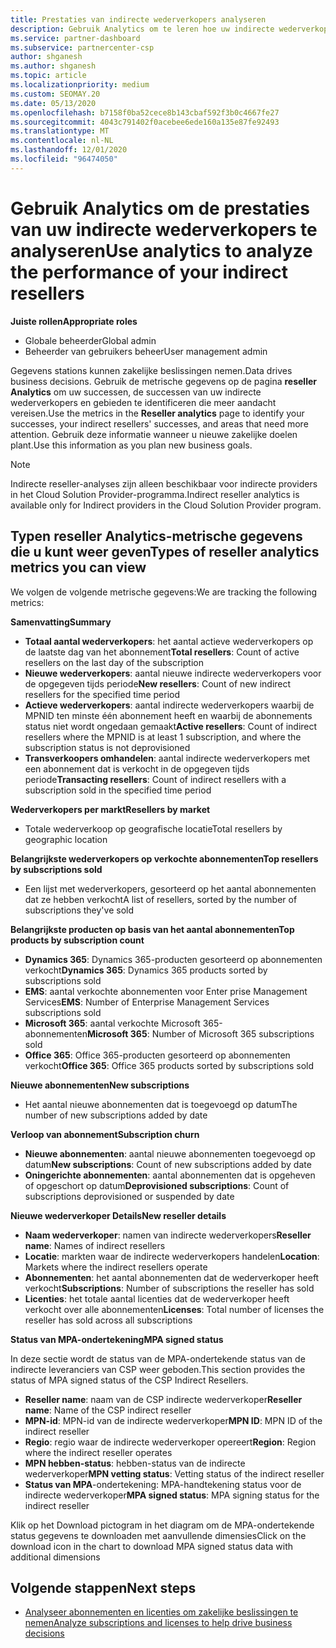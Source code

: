 ```yaml
---
title: Prestaties van indirecte wederverkopers analyseren
description: Gebruik Analytics om te leren hoe uw indirecte wederverkopers doen, zowel hun successen als gebieden die mogelijk meer aandacht nodig hebben.
ms.service: partner-dashboard
ms.subservice: partnercenter-csp
author: shganesh
ms.author: shganesh
ms.topic: article
ms.localizationpriority: medium
ms.custom: SEOMAY.20
ms.date: 05/13/2020
ms.openlocfilehash: b7158f0ba52cece8b143cbaf592f3b0c4667fe27
ms.sourcegitcommit: 4043c791402f0acebee6ede160a135e87fe92493
ms.translationtype: MT
ms.contentlocale: nl-NL
ms.lasthandoff: 12/01/2020
ms.locfileid: "96474050"
---
```

# <a name="use-analytics-to-analyze-the-performance-of-your-indirect-resellers"></a><span data-ttu-id="0a594-103">Gebruik Analytics om de prestaties van uw indirecte wederverkopers te analyseren</span><span class="sxs-lookup"><span data-stu-id="0a594-103">Use analytics to analyze the performance of your indirect resellers</span></span>

<span data-ttu-id="0a594-104">**Juiste rollen**</span><span class="sxs-lookup"><span data-stu-id="0a594-104">**Appropriate roles**</span></span>

- <span data-ttu-id="0a594-105">Globale beheerder</span><span class="sxs-lookup"><span data-stu-id="0a594-105">Global admin</span></span>
- <span data-ttu-id="0a594-106">Beheerder van gebruikers beheer</span><span class="sxs-lookup"><span data-stu-id="0a594-106">User management admin</span></span>


<span data-ttu-id="0a594-107">Gegevens stations kunnen zakelijke beslissingen nemen.</span><span class="sxs-lookup"><span data-stu-id="0a594-107">Data drives business decisions.</span></span> <span data-ttu-id="0a594-108">Gebruik de metrische gegevens op de pagina **reseller Analytics** om uw successen, de successen van uw indirecte wederverkopers en gebieden te identificeren die meer aandacht vereisen.</span><span class="sxs-lookup"><span data-stu-id="0a594-108">Use the metrics in the **Reseller analytics** page to identify your successes, your indirect resellers' successes, and areas that need more attention.</span></span> <span data-ttu-id="0a594-109">Gebruik deze informatie wanneer u nieuwe zakelijke doelen plant.</span><span class="sxs-lookup"><span data-stu-id="0a594-109">Use this information as you plan new business goals.</span></span>

> [!NOTE]
> <span data-ttu-id="0a594-110">Indirecte reseller-analyses zijn alleen beschikbaar voor indirecte providers in het Cloud Solution Provider-programma.</span><span class="sxs-lookup"><span data-stu-id="0a594-110">Indirect reseller analytics is available only for Indirect providers in the Cloud Solution Provider program.</span></span>

## <a name="types-of-reseller-analytics-metrics-you-can-view"></a><span data-ttu-id="0a594-111">Typen reseller Analytics-metrische gegevens die u kunt weer geven</span><span class="sxs-lookup"><span data-stu-id="0a594-111">Types of reseller analytics metrics you can view</span></span>

<span data-ttu-id="0a594-112">We volgen de volgende metrische gegevens:</span><span class="sxs-lookup"><span data-stu-id="0a594-112">We are tracking the following metrics:</span></span>

<span data-ttu-id="0a594-113">**Samenvatting**</span><span class="sxs-lookup"><span data-stu-id="0a594-113">**Summary**</span></span>  
 - <span data-ttu-id="0a594-114">**Totaal aantal wederverkopers**: het aantal actieve wederverkopers op de laatste dag van het abonnement</span><span class="sxs-lookup"><span data-stu-id="0a594-114">**Total resellers**: Count of active resellers on the last day of the subscription</span></span>  
 - <span data-ttu-id="0a594-115">**Nieuwe wederverkopers**: aantal nieuwe indirecte wederverkopers voor de opgegeven tijds periode</span><span class="sxs-lookup"><span data-stu-id="0a594-115">**New resellers**: Count of new indirect resellers for the specified time period</span></span>  
 - <span data-ttu-id="0a594-116">**Actieve wederverkopers**: aantal indirecte wederverkopers waarbij de MPNID ten minste één abonnement heeft en waarbij de abonnements status niet wordt ongedaan gemaakt</span><span class="sxs-lookup"><span data-stu-id="0a594-116">**Active resellers**: Count of indirect resellers where the MPNID is at least 1 subscription, and where the subscription status is not deprovisioned</span></span>  
 - <span data-ttu-id="0a594-117">**Transverkoopers omhandelen**: aantal indirecte wederverkopers met een abonnement dat is verkocht in de opgegeven tijds periode</span><span class="sxs-lookup"><span data-stu-id="0a594-117">**Transacting resellers**: Count of indirect resellers with a subscription sold in the specified time period</span></span>  

<span data-ttu-id="0a594-118">**Wederverkopers per markt**</span><span class="sxs-lookup"><span data-stu-id="0a594-118">**Resellers by market**</span></span>  
 - <span data-ttu-id="0a594-119">Totale wederverkoop op geografische locatie</span><span class="sxs-lookup"><span data-stu-id="0a594-119">Total resellers by geographic location</span></span>  

<span data-ttu-id="0a594-120">**Belangrijkste wederverkopers op verkochte abonnementen**</span><span class="sxs-lookup"><span data-stu-id="0a594-120">**Top resellers by subscriptions sold**</span></span>
 - <span data-ttu-id="0a594-121">Een lijst met wederverkopers, gesorteerd op het aantal abonnementen dat ze hebben verkocht</span><span class="sxs-lookup"><span data-stu-id="0a594-121">A list of resellers, sorted by the number of subscriptions they've sold</span></span>  

<span data-ttu-id="0a594-122">**Belangrijkste producten op basis van het aantal abonnementen**</span><span class="sxs-lookup"><span data-stu-id="0a594-122">**Top products by subscription count**</span></span>  
 - <span data-ttu-id="0a594-123">**Dynamics 365**: Dynamics 365-producten gesorteerd op abonnementen verkocht</span><span class="sxs-lookup"><span data-stu-id="0a594-123">**Dynamics 365**: Dynamics 365 products sorted by subscriptions sold</span></span>  
 - <span data-ttu-id="0a594-124">**EMS**: aantal verkochte abonnementen voor Enter prise Management Services</span><span class="sxs-lookup"><span data-stu-id="0a594-124">**EMS**: Number of Enterprise Management Services subscriptions sold</span></span>  
 - <span data-ttu-id="0a594-125">**Microsoft 365**: aantal verkochte Microsoft 365-abonnementen</span><span class="sxs-lookup"><span data-stu-id="0a594-125">**Microsoft 365**: Number of Microsoft 365 subscriptions sold</span></span>  
 - <span data-ttu-id="0a594-126">**Office 365**: Office 365-producten gesorteerd op abonnementen verkocht</span><span class="sxs-lookup"><span data-stu-id="0a594-126">**Office 365**: Office 365 products sorted by subscriptions sold</span></span>  

<span data-ttu-id="0a594-127">**Nieuwe abonnementen**</span><span class="sxs-lookup"><span data-stu-id="0a594-127">**New subscriptions**</span></span>  
 - <span data-ttu-id="0a594-128">Het aantal nieuwe abonnementen dat is toegevoegd op datum</span><span class="sxs-lookup"><span data-stu-id="0a594-128">The number of new subscriptions added by date</span></span>  

<span data-ttu-id="0a594-129">**Verloop van abonnement**</span><span class="sxs-lookup"><span data-stu-id="0a594-129">**Subscription churn**</span></span>  
 - <span data-ttu-id="0a594-130">**Nieuwe abonnementen**: aantal nieuwe abonnementen toegevoegd op datum</span><span class="sxs-lookup"><span data-stu-id="0a594-130">**New subscriptions**: Count of new subscriptions added by date</span></span>  
 - <span data-ttu-id="0a594-131">**Oningerichte abonnementen**: aantal abonnementen dat is opgeheven of opgeschort op datum</span><span class="sxs-lookup"><span data-stu-id="0a594-131">**Deprovisioned subscriptions**: Count of subscriptions deprovisioned or suspended by date</span></span>  

<span data-ttu-id="0a594-132">**Nieuwe wederverkoper Details**</span><span class="sxs-lookup"><span data-stu-id="0a594-132">**New reseller details**</span></span>  
 - <span data-ttu-id="0a594-133">**Naam wederverkoper**: namen van indirecte wederverkopers</span><span class="sxs-lookup"><span data-stu-id="0a594-133">**Reseller name**: Names of indirect resellers</span></span>  
 - <span data-ttu-id="0a594-134">**Locatie**: markten waar de indirecte wederverkopers handelen</span><span class="sxs-lookup"><span data-stu-id="0a594-134">**Location**: Markets where the indirect resellers operate</span></span>  
 - <span data-ttu-id="0a594-135">**Abonnementen**: het aantal abonnementen dat de wederverkoper heeft verkocht</span><span class="sxs-lookup"><span data-stu-id="0a594-135">**Subscriptions**: Number of subscriptions the reseller has sold</span></span>  
 - <span data-ttu-id="0a594-136">**Licenties**: het totale aantal licenties dat de wederverkoper heeft verkocht over alle abonnementen</span><span class="sxs-lookup"><span data-stu-id="0a594-136">**Licenses**: Total number of licenses the reseller has sold across all subscriptions</span></span>  

<span data-ttu-id="0a594-137">**Status van MPA-ondertekening**</span><span class="sxs-lookup"><span data-stu-id="0a594-137">**MPA signed status**</span></span>

<span data-ttu-id="0a594-138">In deze sectie wordt de status van de MPA-ondertekende status van de indirecte leveranciers van CSP weer geboden.</span><span class="sxs-lookup"><span data-stu-id="0a594-138">This section provides the status of MPA signed status of the CSP Indirect Resellers.</span></span>

 - <span data-ttu-id="0a594-139">**Reseller name**: naam van de CSP indirecte wederverkoper</span><span class="sxs-lookup"><span data-stu-id="0a594-139">**Reseller name**: Name of the CSP indirect reseller</span></span>
 - <span data-ttu-id="0a594-140">**MPN-id**: MPN-id van de indirecte wederverkoper</span><span class="sxs-lookup"><span data-stu-id="0a594-140">**MPN ID**: MPN ID of the indirect reseller</span></span>
 - <span data-ttu-id="0a594-141">**Regio**: regio waar de indirecte wederverkoper opereert</span><span class="sxs-lookup"><span data-stu-id="0a594-141">**Region**: Region where the indirect reseller operates</span></span>
 - <span data-ttu-id="0a594-142">**MPN hebben-status**: hebben-status van de indirecte wederverkoper</span><span class="sxs-lookup"><span data-stu-id="0a594-142">**MPN vetting status**: Vetting status of the indirect reseller</span></span>
 - <span data-ttu-id="0a594-143">**Status van MPA**-ondertekening: MPA-handtekening status voor de indirecte wederverkoper</span><span class="sxs-lookup"><span data-stu-id="0a594-143">**MPA signed status**: MPA signing status for the indirect reseller</span></span>

<span data-ttu-id="0a594-144">Klik op het Download pictogram in het diagram om de MPA-ondertekende status gegevens te downloaden met aanvullende dimensies</span><span class="sxs-lookup"><span data-stu-id="0a594-144">Click on the download icon in the chart to download MPA signed status data with additional dimensions</span></span>
  
## <a name="next-steps"></a><span data-ttu-id="0a594-145">Volgende stappen</span><span class="sxs-lookup"><span data-stu-id="0a594-145">Next steps</span></span>

- [<span data-ttu-id="0a594-146">Analyseer abonnementen en licenties om zakelijke beslissingen te nemen</span><span class="sxs-lookup"><span data-stu-id="0a594-146">Analyze subscriptions and licenses to help drive business decisions</span></span>](analyze-subscriptions-licenses.md)